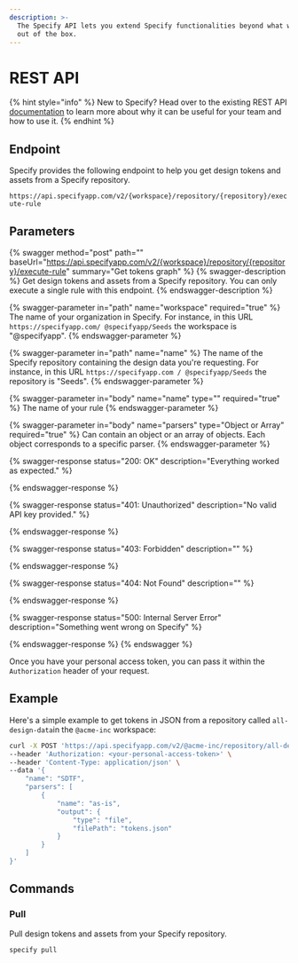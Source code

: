 ```yaml
---
description: >-
  The Specify API lets you extend Specify functionalities beyond what we provide
  out of the box.
---
```


# REST API

{% hint style="info" %}
New to Specify? Head over to the existing REST API [documentation](https://docs.specifyapp.com/apps-and-tools/rest-api) to learn more about why it can be useful for your team and how to use it.
{% endhint %}

## Endpoint

Specify provides the following endpoint to help you get design tokens and assets from a Specify repository.

`https://api.specifyapp.com/v2/{workspace}/repository/{repository}/execute-rule`

## Parameters

{% swagger method="post" path="" baseUrl="https://api.specifyapp.com/v2/{workspace}/repository/{repository}/execute-rule" summary="Get tokens graph" %}
{% swagger-description %}
Get design tokens and assets from a Specify repository. You can only execute a single rule with this endpoint.
{% endswagger-description %}

{% swagger-parameter in="path" name="workspace" required="true" %}
The name of your organization in Specify. For instance, in this URL `https://specifyapp.com/ @specifyapp/Seeds` the workspace is "@specifyapp".
{% endswagger-parameter %}

{% swagger-parameter in="path" name="name" %}
The name of the Specify repository containing the design data you're requesting. For instance, in this URL `https://specifyapp.com / @specifyapp/Seeds` the repository is "Seeds".
{% endswagger-parameter %}

{% swagger-parameter in="body" name="name" type="" required="true" %}
The name of your rule
{% endswagger-parameter %}

{% swagger-parameter in="body" name="parsers" type="Object or Array" required="true" %}
Can contain an object or an array of objects. Each object corresponds to a specific parser.
{% endswagger-parameter %}

{% swagger-response status="200: OK" description="Everything worked as expected." %}

{% endswagger-response %}

{% swagger-response status="401: Unauthorized" description="No valid API key provided." %}

{% endswagger-response %}

{% swagger-response status="403: Forbidden" description="" %}

{% endswagger-response %}

{% swagger-response status="404: Not Found" description="" %}

{% endswagger-response %}

{% swagger-response status="500: Internal Server Error" description="Something went wrong on Specify" %}

{% endswagger-response %}
{% endswagger %}

Once you have your personal access token, you can pass it within the `Authorization` header of your request.

## Example

Here's a simple example to get tokens in JSON from a repository called `all-design-data`in the `@acme-inc` workspace:

```bash
curl -X POST 'https://api.specifyapp.com/v2/@acme-inc/repository/all-design-data/execute-rule' \
--header 'Authorization: <your-personal-access-token>' \
--header 'Content-Type: application/json' \
--data '{
    "name": "SDTF",
    "parsers": [
        {
            "name": "as-is",
            "output": {
                "type": "file",
                "filePath": "tokens.json"
            }
        }
    ]
}'
```

## Commands

### Pull

Pull design tokens and assets from your Specify repository.

```bash
specify pull
```
